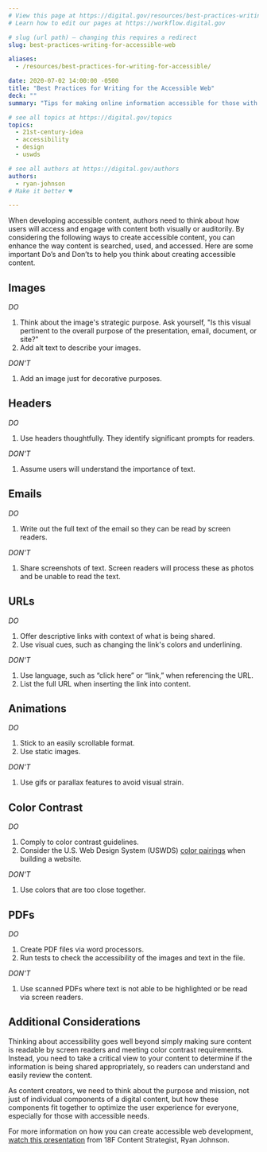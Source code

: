 ```yaml
---
# View this page at https://digital.gov/resources/best-practices-writing-for-accessible-web
# Learn how to edit our pages at https://workflow.digital.gov

# slug (url path) — changing this requires a redirect
slug: best-practices-writing-for-accessible-web

aliases:
  - /resources/best-practices-for-writing-for-accessible/

date: 2020-07-02 14:00:00 -0500
title: "Best Practices for Writing for the Accessible Web"
deck: ""
summary: "Tips for making online information accessible for those with auditory and visual needs."

# see all topics at https://digital.gov/topics
topics:
  - 21st-century-idea
  - accessibility
  - design
  - uswds

# see all authors at https://digital.gov/authors
authors:
  - ryan-johnson
# Make it better ♥

---
```


When developing accessible content, authors need to think about how users will access and engage with content both visually or auditorily. By considering the following ways to create accessible content, you can enhance the way content is searched, used, and accessed. Here are some important Do’s and Don’ts to help you think about creating accessible content.

## Images

_DO_

1. Think about the image's strategic purpose. Ask yourself, "Is this visual pertinent to the overall purpose of the presentation, email, document, or site?"
2. Add alt text to describe your images.

_DON'T_

1. Add an image just for decorative purposes.

## Headers

_DO_

1. Use headers thoughtfully. They identify significant prompts for readers.

_DON'T_

1. Assume users will understand the importance of text.

## Emails

_DO_

1. Write out the full text of the email so they can be read by screen readers.

_DON'T_

1. Share screenshots of text. Screen readers will process these as photos and be unable to read the text.

## URLs

_DO_

1. Offer descriptive links with context of what is being shared.
2. Use visual cues, such as changing the link's colors and underlining.

_DON'T_

1. Use language, such as “click here” or “link,” when referencing the URL.
2. List the full URL when inserting the link into content.

## Animations

_DO_

1. Stick to an easily scrollable format.
2. Use static images.

_DON'T_

1. Use gifs or parallax features to avoid visual strain.

## Color Contrast

_DO_

1. Comply to color contrast guidelines.
2. Consider the U.S. Web Design System (USWDS) [color pairings](https://designsystem.digital.gov/design-tokens/color/overview/#color-and-accessibility) when building a website.

_DON'T_

1. Use colors that are too close together.

## PDFs

_DO_

1. Create PDF files via word processors.
2. Run tests to check the accessibility of the images and text in the file.

_DON'T_

1. Use scanned PDFs where text is not able to be highlighted or be read via screen readers.

## Additional Considerations

Thinking about accessibility goes well beyond simply making sure content is readable by screen readers and meeting color contrast requirements. Instead, you need to take a critical view to your content to determine if the information is being shared appropriately, so readers can understand and easily review the content.

As content creators, we need to think about the purpose and mission, not just of individual components of a digital content, but how these components fit together to optimize the user experience for everyone, especially for those with accessible needs.

For more information on how you can create accessible web development, [watch this presentation](https://digital.gov/event/2020/03/20/writing-for-accessible-web/) from 18F Content Strategist, Ryan Johnson.
